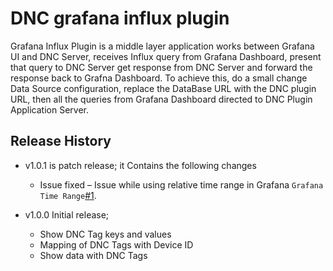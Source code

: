 # DNC grafana influx plugin

Grafana Influx Plugin is a middle layer application works between Grafana UI and DNC Server, receives Influx query from Grafana Dashboard, present that query to DNC Server get response from DNC Server and forward the response back to Grafna Dashboard. To achieve this, do a small change Data Source configuration, replace the DataBase URL with the DNC plugin URL, then all the queries from Grafana Dashboard directed to DNC Plugin Application Server.

## Release History
- v1.0.1 is patch release; it Contains the following changes
    -  Issue fixed – Issue while using relative time range in Grafana `Grafana Time Range`[#1](https://gitlab-x.mcci.com/client/milkweed/mcgraw/dnc/dnc-grafana-influx-plugin/-/commit/5de7931e4e4c5f4f34ac6a7ebf127813ff32b6b8).

- v1.0.0 Initial release;
    -  Show DNC Tag keys and values
    -  Mapping of DNC Tags with Device ID
    -  Show data with DNC Tags
